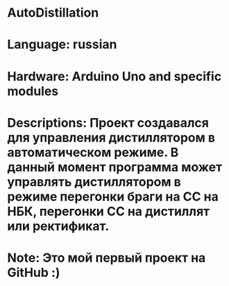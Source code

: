 # AutoDistillation
# Language: russian
# Hardware: Arduino Uno and specific modules
# Descriptions: Проект создавался для управления дистиллятором в автоматическом режиме. В данный момент программа может управлять дистиллятором в режиме перегонки браги на СС на НБК, перегонки СС на дистиллят или ректификат.
# Note: Это мой первый проект на GitHub :)

